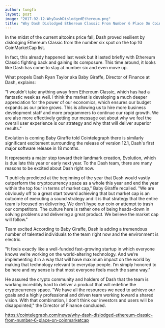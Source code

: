 ```yaml
---
author: tungfa
layout: post
image: "2017-02-12-WhyDashDislodgedEthereum.png"
title: "Why Dash Dislodged Ethereum Classic From Number 6 Place On CoinMarketCap"
---
```

In the midst of the current altcoins price fall, Dash proved resilient by dislodging Ethereum Classic from the number six spot on the top 10 CoinMarketCap list.

In fact, this already happened last week but it lasted briefly with Ethereum Classic fighting back and gaining its composure. This time around, it looks like Dash has come to stay at number six and even move up.

What propels Dash
Ryan Taylor aka Baby Giraffe, Director of Finance at Dash, explains:

"I wouldn’t take anything away from Ethereum Classic, which has had a fantastic week as well. I think the market is developing a much deeper appreciation for the power of our economics, which ensures our budget expands as our price grows. This is allowing us to hire more business development staff and more programmers to continue our rapid growth. We are also more effectively getting our message out about why we feel the overall user experience is our strategy and why that will deliver superior results."

Evolution is coming
Baby Giraffe told Cointelegraph there is similarly significant excitement surrounding the release of version 12.1, Dash's first major software release in 18 months.

It represents a major step toward their landmark creation, Evolution, which is due late this year or early next year. To the Dash team, there are many reasons to be excited about Dash right now.

"I publicly predicted at the beginning of the year that Dash would vastly outperform the cryptocurrency space as a whole this year and end the year within the top four in terms of market cap," Baby Giraffe recalled. "We are obviously off to a great start toward achieving that but market cap is an outcome of executing a sound strategy and it is that strategy that the entire team is focused on delivering. We don’t hype our coin or attempt to trash our competitors. The culture here is rather one of being heads-down in solving problems and delivering a great product. We believe the market cap will follow."

Team excited
According to Baby Giraffe, Dash is adding a tremendous number of talented individuals to the team right now and the environment is electric.

"It feels exactly like a well-funded fast-growing startup in which everyone knows we’re working on the world-altering technology. And we’re implementing it in a way that will have maximum impact on the world by making that technology relevant to everyday people. I’m simply honored to be here and my sense is that most everyone feels much the same way."

He assured the crypto community and holders of Dash that the team is working incredibly hard to deliver a product that will redefine the cryptocurrency space. "We have all the resources we need to achieve our goals and a highly professional and driven team working toward a shared vision. With that combination, I don’t think our investors and users will be disappointed," the Director of Finance concluded.

<https://cointelegraph.com/news/why-dash-dislodged-ethereum-classic-from-number-6-place-on-coinmarketcap>
